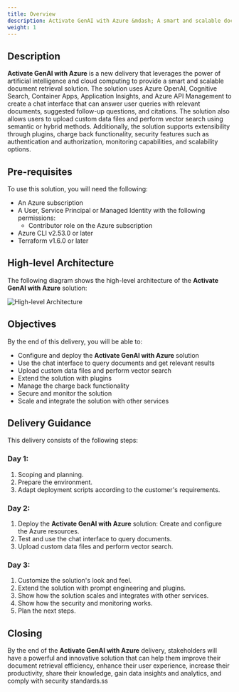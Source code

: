 ```yaml
---
title: Overview
description: Activate GenAI with Azure &mdash; A smart and scalable document retrieval solution
weight: 1
---
```


## Description
**Activate GenAI with Azure** is a new delivery that leverages the power of artificial intelligence and cloud computing to provide a smart and scalable document retrieval solution. The solution uses Azure OpenAI, Cognitive Search, Container Apps, Application Insights, and Azure API Management to create a chat interface that can answer user queries with relevant documents, suggested follow-up questions, and citations. The solution also allows users to upload custom data files and perform vector search using semantic or hybrid methods. Additionally, the solution supports extensibility through plugins, charge back functionality, security features such as authentication and authorization, monitoring capabilities, and scalability options.

## Pre-requisites
To use this solution, you will need the following:
- An Azure subscription
- A User, Service Principal or Managed Identity with the following permissions:
  - Contributor role on the Azure subscription
- Azure CLI v2.53.0 or later
- Terraform v1.6.0 or later

## High-level Architecture

The following diagram shows the high-level architecture of the **Activate GenAI with Azure** solution:

![High-level Architecture](activate-genai/img/ActivateGenAI-HLD.png)

## Objectives
By the end of this delivery, you will be able to:
- Configure and deploy the **Activate GenAI with Azure** solution
- Use the chat interface to query documents and get relevant results
- Upload custom data files and perform vector search
- Extend the solution with plugins
- Manage the charge back functionality
- Secure and monitor the solution
- Scale and integrate the solution with other services

## Delivery Guidance
This delivery consists of the following steps:

### Day 1:
1. Scoping and planning.
1. Prepare the environment.
1. Adapt deployment scripts according to the customer's requirements.

### Day 2:
1. Deploy the **Activate GenAI with Azure** solution: Create and configure the Azure resources.
1. Test and use the chat interface to query documents.
1. Upload custom data files and perform vector search.

### Day 3:
1. Customize the solution's look and feel.
1. Extend the solution with prompt engineering and plugins.
1. Show how the solution scales and integrates with other services.
1. Show how the security and monitoring works.
1. Plan the next steps.

## Closing
By the end of  the **Activate GenAI with Azure** delivery, stakeholders will have a  powerful and innovative solution that can help them improve their document retrieval efficiency, enhance their user experience, increase their productivity, share their knowledge, gain data insights and analytics, and comply with security standards.ss

